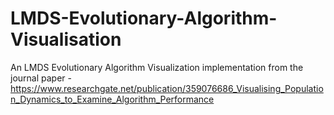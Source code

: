 # LMDS-Evolutionary-Algorithm-Visualisation
An LMDS Evolutionary Algorithm Visualization implementation from the journal paper - https://www.researchgate.net/publication/359076686_Visualising_Population_Dynamics_to_Examine_Algorithm_Performance


